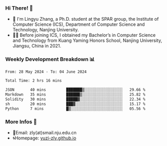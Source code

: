 ### Hi There! 👋 
- 🐳 I'm Lingyu Zhang, a Ph.D. student at the SPAR group, the Institute of Computer Science (ICS), Department of Computer Science and Technology, Nanjing University.
- 🧑‍🎓 Before joining ICS, I obtained my Bachelor’s in Computer Science and Technology from Kuang Yaming Honors School, Nanjing University, Jiangsu, China in 2021.

### Weekly Development Breakdown :bar_chart:

<!--START_SECTION:waka-->

```txt
From: 28 May 2024 - To: 04 June 2024

Total Time: 2 hrs 16 mins

JSON       40 mins         ███████▒░░░░░░░░░░░░░░░░░   29.66 %
Markdown   35 mins         ██████▒░░░░░░░░░░░░░░░░░░   25.82 %
Solidity   30 mins         █████▓░░░░░░░░░░░░░░░░░░░   22.34 %
sh         20 mins         ███▓░░░░░░░░░░░░░░░░░░░░░   15.17 %
Python     7 mins          █▒░░░░░░░░░░░░░░░░░░░░░░░   05.56 %
```

<!--END_SECTION:waka-->

<!--
### Github Contributions :octocat:

![](https://raw.githubusercontent.com/yuzi-zly/yuzi-zly/output/github-contribution-grid-snake.svg)              
-->

### More Infos 📖

- 📧Email: zly(at)smail.nju.edu.cn
- 🌀Homepage: [yuzi-zly.github.io](https://yuzi-zly.github.io/)
